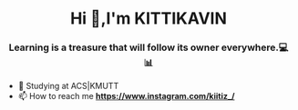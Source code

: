 <h1 align="center">Hi 👋,I'm KITTIKAVIN</h1>
<h3 align="center">Learning is a treasure that will follow its owner everywhere.💻📊</h3>

- 🌱 Studying at ACS|KMUTT
- 📫 How to reach me **https://www.instagram.com/kiitiz_/**


<p align="left">
</p>
